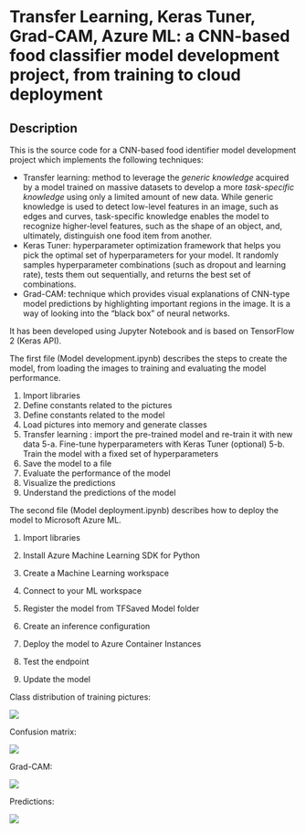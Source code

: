 # Transfer Learning, Keras Tuner, Grad-CAM, Azure ML: a CNN-based food classifier model development project, from training to cloud deployment



## Description

This is the source code for a CNN-based food identifier model development project which implements the following techniques:

- Transfer learning: method to leverage the *generic knowledge* acquired by a model trained on massive datasets to develop a more *task-specific knowledge* using only a limited amount of new data. While generic knowledge is used to detect low-level features in an image, such as edges and curves, task-specific knowledge enables the model to recognize higher-level features, such as the shape of an object, and, ultimately, distinguish one food item from another.
- Keras Tuner: hyperparameter optimization framework that helps you pick the optimal set of hyperparameters for your model. It randomly samples hyperparameter combinations (such as dropout and learning rate), tests them out sequentially, and returns the best set of combinations.
- Grad-CAM: technique which provides visual explanations of CNN-type model predictions by highlighting important regions in the image. It is a way of looking into the “black box” of neural networks.

It has been developed using Jupyter Notebook and is based on TensorFlow 2 (Keras API).



The first file (Model development.ipynb) describes the steps to create the model, from loading the images to training and evaluating the model performance.

1. Import libraries
2. Define constants related to the pictures
3. Define constants related to the model
4. Load pictures into memory and generate classes
5. Transfer learning : import the pre-trained model and re-train it with new data
   5-a. Fine-tune hyperparameters with Keras Tuner (optional)
   5-b. Train the model with a fixed set of hyperparameters
6. Save the model to a file
7. Evaluate the performance of the model
8. Visualize the predictions
9. Understand the predictions of the model



The second file (Model deployment.ipynb) describes how to deploy the model to Microsoft Azure ML.

1. Import libraries

2. Install Azure Machine Learning SDK for Python

3. Create a Machine Learning workspace

4. Connect to your ML workspace

5. Register the model from TFSaved Model folder

6. Create an inference configuration

7. Deploy the model to Azure Container Instances

8. Test the endpoint

9. Update the model

   

Class distribution of training pictures:

![](images/pic1.jpg)

Confusion matrix:

![](images/pic2.jpg)

Grad-CAM:

![](images/pic3.png)

Predictions:

![](images/pic4.png)
